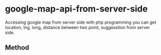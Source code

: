 # google-map-api-from-server-side
Accessing google map from server side with php programming
you can get location, lng, long, distance between two point, suggesstion from server side.

## Method
